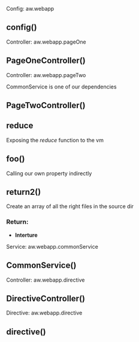 

<!-- Start src\app\index.config.js -->

Config: aw.webapp

## config()

<!-- End src\app\index.config.js -->




<!-- Start src\app\pageOne\pageOne.controller.js -->

Controller: aw.webapp.pageOne

## PageOneController()

<!-- End src\app\pageOne\pageOne.controller.js -->




<!-- Start src\app\pageTwo\pageTwo.controller.js -->

Controller: aw.webapp.pageTwo

CommonService is one of our dependencies

## PageTwoController()

## reduce

Exposing the *reduce* function to the vm

## foo()

Calling our own property indirectly

## return2()

Create an array of all the right files in the source dir

### Return:

* **Interture** 

<!-- End src\app\pageTwo\pageTwo.controller.js -->




<!-- Start src\app\component\commonService\commonService.service.js -->

Service: aw.webapp.commonService

## CommonService()

<!-- End src\app\component\commonService\commonService.service.js -->




<!-- Start src\app\component\directive\directive.controller.js -->

Controller: aw.webapp.directive

## DirectiveController()

<!-- End src\app\component\directive\directive.controller.js -->




<!-- Start src\app\component\directive\directive.directive.js -->

Directive: aw.webapp.directive

## directive()

<!-- End src\app\component\directive\directive.directive.js -->

